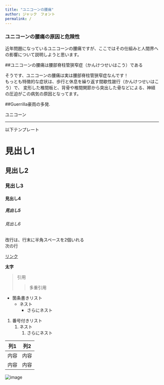 ```yaml
---
title: "ユニコーンの腰痛"
author: ジャック　フォント
permalink: /
---
```


### ユニコーンの腰痛の原因と危険性

近年問題になっているユニコーンの腰痛ですが、ここではその仕組みと人間界への影響について説明しようと思います。    

##ユニコーンの腰痛は腰部脊柱管狭窄症（かんけつせいはこう）である  

そうです、ユニコーンの腰痛は実は腰部脊柱管狭窄症なんです！  
もっとも特徴的な症状は、歩行と休息を繰り返す間歇性跛行（かんけつせいはこう）で、 
変形した椎間板と、背骨や椎間関節から突出した骨などによる、神経の圧迫がこの病気の原因となってます。    

##Guerrilla豪雨の多発.   

ユニコーン



---

以下テンプレート

# 見出し1
## 見出し2
### 見出し3
#### 見出し4
##### 見出し5
###### 見出し6

改行は、行末に半角スペースを2個いれる  
次の行

[リンク](https://www.google.co.jp/)

**太字**

> 引用
>> 多重引用


- 箇条書きリスト
  - ネスト
    - さらにネスト


1. 番号付きリスト
   1. ネスト
      1. さらにネスト

  
| 列1  | 列2  |
|-----|-----|
| 内容  | 内容  |
| 内容  | 内容  |

![image](/220422_GitHubPages/assets/images/logo-150.png)

